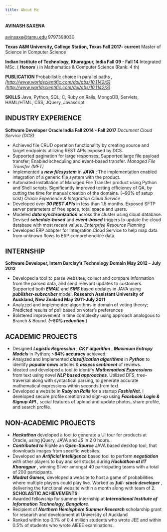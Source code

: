 ```yaml
---
title: About Me
---
```


#### AVINASH SAXENA 
avinsaxe@tamu.edu
9797398030

**Texas A&M University, College Station, Texas Fall 2017- current**
Master of Science in Computer Science

**Indian Institute of Technology, Kharagpur, India Fall 09 - Fall 14**
Integrated MSc. ( **_Honors_** ) in Mathematics & Computer Science (Rank: 4 th)

**PUBLICATION**
Probabilistic choice in parallel paths _, [http://www.worldscientific.com/doi/abs/10.1142/S](http://www.worldscientific.com/doi/abs/10.1142/S)_

**SKILLS**
Java, Python, SQL, C, Ruby on Rails, MongoDB, Servlets, HAML/HTML, CSS, JQuery, Javascript

## INDUSTRY EXPERIENCE

**Software Developer Oracle India Fall 2014 - Fall 2017**
_Document Cloud Service (DCS)_

- Achieved file CRUD operation functionality by creating source and target endpoints utilizing REST APIs exposed by DCS.
- Supported pagination for large responses; Supported large file payload transfer; Enabled scheduling and event-based transfer.
_Managed File Transfer (MFT)_
- Implemented a **_new filesystem_** in **_JAVA_** ; The implementation enabled integration of a generic file system with the product.
- Automated installation of Managed File Transfer product using Python and Shell scripts. Significantly improved testing
efficiency of QA, by cutting the time for manual creation of the domains. (~90% of setup cost)
_Oracle Experience & Integration Cloud Service_
- Developed over **_30 REST APIs_** in less than 1.5 months. Exposed SFTP server parameters of free space, total space and users.
- Modeled **_data synchronization_** across the cluster using cloud database. Devised **_schedule-based_** and **_event-based_** triggers to
update the cloud database with most recent values.
_Enterprise Resource Planning_
- Developed ERP adapter for Integration Cloud Service to help map data from unknown flows to ERP comprehendible data.

## INTERNSHIP

**Software Developer, Intern Barclay’s Technology Domain May 2012 – July 2012**

- Developed a tool to parse websites, collect and compare information from the parsed data, and send relevant updates to
    customers. Supported both **_EMAIL_** and **_SMS_** based updates in JAVA using **_publisher-subscriber_** model.
**Research Assistant University of Auckland, New Zealand May 2011-July 2011**
- Analyzed and implemented algorithms in domain of voting theory; Predicted results of poll based on voter’s preferences
- Bolstered improvement in time complexity using approach analogous to Branch & Bound. **_(~50% reduction_** )


## ACADEMIC PROJECTS

- Designed **_Logistic Regression_** , **_CKY algorithm_** , **_Maximum Entropy Models_** in Python; **~84% accuracy** achieved.
- Analyzed and Implemented **_classification algorithms_** in **_Python_** to identify **_popular news_** articles & **_assess sentiment_** of reviews.
- Ideated and developed a tool to identify **_Mathematical Expressions_** from text using novel **_NLP based approaches_**. Utilized DFS,
    tree-traversal along with syntactical parsing, to generate accurate mathematical expressions within seconds from text.
- Developed a website in **_Ruby on Rails_** for a startup **_FashioNxt_**. I developed secure profile creation and sign-up using **_Facebook_**
    **_Login & Signup API_** , social features of upload and update photos, share profile, and search profile.


## NON-ACADEMIC PROJECTS

- **_Hackathon_** developed a tool to generate a UI tour for products at Oracle, using jQuery, JAVA and JS in 2 0 hours.
- **_Contributed to_** RipMe an **_Open-Source_** JAVA based desktop tool, that downloads images from specific websites.
- Developed an **_Artificial Intelligence_** based tool to perform **_negotiation_** with other players to buy and sell stocks during
    **_Hackathon at IIT Kharagpur_** , winning Silver amongst 40 participating teams with a total of 200 participants.
- **_Madrat Games,_** developed a website to host a game of probabilities where multiple players could play live. Worked as **_full-_**
    **_stack developer_** , delivering the functional website within a month along with team of 2.
**SCHOLASTIC ACHIEVEMENTS**
- Awarded fellowship for summer internship at **_International Institute of Information Technology, Bangalore_**_._
- Recipient of **_Northern Hemisphere Summer Research_** scholarship grant for research and development at University of Auckland
- Ranked within top 0.1% of 0.4 million students who wrote JEE and within 0.5% of students who wrote AIEEE examinations.


